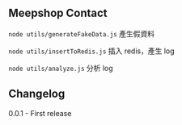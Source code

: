 ## Meepshop Contact

`node utils/generateFakeData.js` 產生假資料

`node utils/insertToRedis.js` 插入 redis，產生 log

`node utils/analyze.js` 分析 log

## Changelog

0.0.1 - First release
